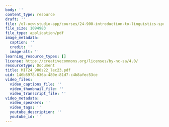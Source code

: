 ```yaml
---
body: ''
content_type: resource
draft: ''
file: /ol-ocw-studio-app/courses/24-900-introduction-to-linguistics-spring-2022/mit24_900s22_lec23.pdf
file_size: 1094983
file_type: application/pdf
image_metadata:
  caption: ''
  credit: ''
  image-alt: ''
learning_resource_types: []
license: https://creativecommons.org/licenses/by-nc-sa/4.0/
resourcetype: Document
title: MIT24_900s22_lec23.pdf
uid: 146b5978-636a-480e-81d7-c4b8afec53ce
video_files:
  video_captions_file: ''
  video_thumbnail_file: ''
  video_transcript_file: ''
video_metadata:
  video_speakers: ''
  video_tags: ''
  youtube_description: ''
  youtube_id: ''
---
```

